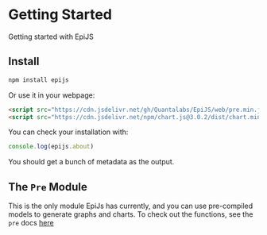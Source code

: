 # Getting Started

Getting started with EpiJS

## Install

```sh linenums="1"
npm install epijs
```
Or use it in your webpage:
``` HTML linenums="1"
<script src="https://cdn.jsdelivr.net/gh/Quantalabs/EpiJS/web/pre.min.js"></script>
<script src="https://cdn.jsdelivr.net/npm/chart.js@3.0.2/dist/chart.min.js"> <!-- Chart.js is required. -->
```

You can check your installation with:
```javascript linenums="1"
console.log(epijs.about)
```
You should get a bunch of metadata as the output.

## The `Pre` Module

This is the only module EpiJs has currently, and you can use pre-compiled models 
to generate graphs and charts. To check out the functions, see the `pre` docs 
[here](pre.md)
